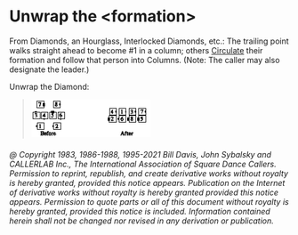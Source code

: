 
# Unwrap the \<formation>

From Diamonds, an Hourglass, Interlocked Diamonds, etc.: The trailing point
walks straight ahead to become #1 in a column; 
others [Circulate](../b1/circulate.md) their formation
and follow that person into Columns. (Note: The caller may also designate the
leader.) 

Unwrap the Diamond:

> 
> ![alt](unwrap.png)
> 

###### @ Copyright 1983, 1986-1988, 1995-2021 Bill Davis, John Sybalsky and CALLERLAB Inc., The International Association of Square Dance Callers. Permission to reprint, republish, and create derivative works without royalty is hereby granted, provided this notice appears. Publication on the Internet of derivative works without royalty is hereby granted provided this notice appears. Permission to quote parts or all of this document without royalty is hereby granted, provided this notice is included. Information contained herein shall not be changed nor revised in any derivation or publication.
